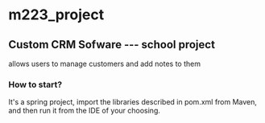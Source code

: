 # m223_project
## Custom CRM Sofware  --- school project
allows users to manage customers and add notes to them

### How to start?
It's a spring project, import the libraries described in pom.xml from Maven, and then run it from the IDE of your choosing.
